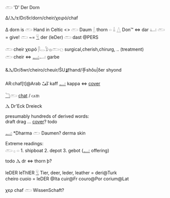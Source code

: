 𓂧 'D' Der Dorn 

Δ/Ⲇ/ϫ/Dr/δr/dorn/cheir/χειρό/chaf  

Δ dorn is 𓂧 Hand in Celtic <> 𓂧 Daum 𓇮 thorn 𓏏
𓏙 𓉴 Don™ ⇔ dar 𓂞 𓂧 = give!
𓂧 ~= [𓄛](𓄛) der (leDer)
𓂧 dast @PERS 

𓂧 cheir χειρό 𓋴𓂋𓅱𓐍𓂧𓐏 surgical,cherish,chirurg, .. (treatment)  
𓂧 cheir ⇔ [𓂝](𓂝)𓂝 garbe  

&Ⲇ/Dr/δwr/cheiro/cheuir/ŠU𒋗hand/手shǒu|δer shyond  

AR:chaf[t]@Arab كَفّ kaff [𓂝](𓂝) kappa ⇔ [cover](cover)  

[𓆓](𓆓)𓂧 [chat](chat) / ⲥⲁϫⲓ  

Ⲇ Dr'Eck Dreieck  

presumably hundreds of derived words:  
draft drag … [cover](cover)? todo  

[𓂝](𓂝) *Dharma 𓂧 Daumen? derma skin  

Extreme readings:  
 𓂧 𓊪 𓏏 1. shipboat 2. depot 3. gebot ([𓂝](𓂝) offering)  

todo Ⲇ dr ⇔ thorn þ?  

leDER leThIER [𓄛](𓄛) Tier, deer, leder, leather = deri@Turk  
cheiro cuoio = leDER @Ita cuir@Fr couro@Por corium@Lat  

χερ chaf 𓂧 WissenSchaft?  